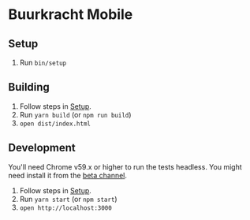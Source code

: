 # Buurkracht Mobile

## Setup

1. Run `bin/setup`

## Building

1. Follow steps in [Setup](#setup).
2. Run `yarn build` (or `npm run build`)
3. `open dist/index.html`

## Development

You'll need Chrome v59.x or higher to run the tests headless. You might need install it from the [beta channel](https://www.google.com/chrome/browser/beta.html).

1. Follow steps in [Setup](#setup).
2. Run `yarn start` (or `npm start`)
3. `open http://localhost:3000`